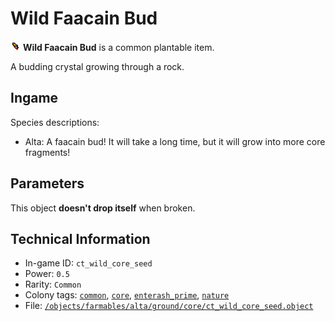 # Wild Faacain Bud

<img src="https://raw.githubusercontent.com/Ceterai/Enternia/main/objects/farmables/alta/ground/core/icon.png" alt="Wild Faacain Bud icon" loading="lazy" height=16px width="auto" /> **Wild Faacain Bud** is a common plantable item.

A budding crystal growing through a rock.

## Ingame

Species descriptions:

- Alta: A faacain bud! It will take a long time, but it will grow into more core fragments!

## Parameters

This object **doesn't drop itself** when broken.

## Technical Information

- In-game ID: `ct_wild_core_seed`
- Power: `0.5`
- Rarity: `Common`
- Colony tags: [`common`](https://ceterai.github.io/MyEnternia/Wiki/Tags/Common), [`core`](https://ceterai.github.io/MyEnternia/Wiki/Tags/Core), [`enterash_prime`](https://ceterai.github.io/MyEnternia/Wiki/Tags/EnterashPrime), [`nature`](https://ceterai.github.io/MyEnternia/Wiki/Tags/Nature)
- File: [`/objects/farmables/alta/ground/core/ct_wild_core_seed.object`](https://github.com/Ceterai/Enternia/blob/main/objects/farmables/alta/ground/core/ct_wild_core_seed.object)
